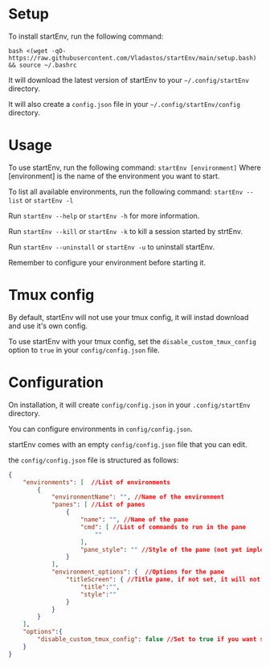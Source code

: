 #  Setup


To install startEnv, run the following command:

`bash <(wget -qO- https://raw.githubusercontent.com/Vladastos/startEnv/main/setup.bash) && source ~/.bashrc`

It will download the latest version of startEnv to your `~/.config/startEnv` directory.

It will also create a `config.json` file in your `~/.config/startEnv/config` directory.


# Usage


To use startEnv, run the following command:
`startEnv [environment]`
Where [environment] is the name of the environment you want to start.

To list all available environments, run the following command:
`startEnv --list` or `startEnv -l`

Run `startEnv --help` or `startEnv -h` for more information.

Run `startEnv --kill` or `startEnv -k` to kill a session started by strtEnv.

Run `startEnv --uninstall` or `startEnv -u` to uninstall startEnv.

Remember to configure your environment before starting it.


# Tmux config


By default, startEnv will not use your tmux config, it will instad download and use it's own config.

To use startEnv with your tmux config, set the `disable_custom_tmux_config` option to `true` in your `config/config.json` file.


# Configuration


On installation, it will create `config/config.json` in your `.config/startEnv` directory.

You can configure environments in `config/config.json`.

startEnv comes with an empty `config/config.json` file that you can edit.

the `config/config.json` file is structured as follows:


```json
{
    "environments": [  //List of environments
        {
            "environmentName": "", //Name of the environment
            "panes": [ //List of panes
                {
                    "name": "", //Name of the pane
                    "cmd": [ //List of commands to run in the pane
                        ""
                    ],
                    "pane_style": "" //Style of the pane (not yet implemented)
                }
            ],
            "environment_options": {  //Options for the pane
                "titleScreen": { //Title pane, if not set, it will not be created
                    "title":"",
                    "style":""
                } 
            }
        }
    ],
    "options":{
        "disable_custom_tmux_config": false //Set to true if you want startEnv to use your tmux config (not yet implemented)
    }
}
```
